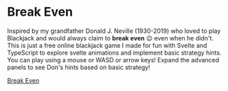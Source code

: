 # Break Even

Inspired by my grandfather Donald J. Neville (1930-2019) who loved to play Blackjack and would always claim to **break even** 😉 even when he didn't. This is just a free online blackjack game I made for fun with Svelte and TypeScript to explore svelte animations and implement basic strategy hints. You can play using a mouse or WASD or arrow keys! Expand the advanced panels to see Don's hints based on basic strategy!

[Break Even](https://www.breakeven.dev/)
